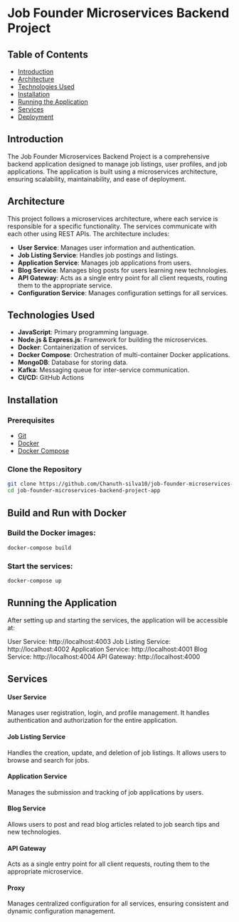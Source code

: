 # Job Founder Microservices Backend Project

## Table of Contents
- [Introduction](#introduction)
- [Architecture](#architecture)
- [Technologies Used](#technologies-used)
- [Installation](#installation)
- [Running the Application](#running-the-application)
- [Services](#services)
- [Deployment](#deployment)

## Introduction
The Job Founder Microservices Backend Project is a comprehensive backend application designed to manage job listings, user profiles, and job applications. The application is built using a microservices architecture, ensuring scalability, maintainability, and ease of deployment.

## Architecture
This project follows a microservices architecture, where each service is responsible for a specific functionality. The services communicate with each other using REST APIs. The architecture includes:
- **User Service**: Manages user information and authentication.
- **Job Listing Service**: Handles job postings and listings.
- **Application Service**: Manages job applications from users.
- **Blog Service**: Manages blog posts for users learning new technologies.
- **API Gateway**: Acts as a single entry point for all client requests, routing them to the appropriate service.
- **Configuration Service**: Manages configuration settings for all services.

## Technologies Used
- **JavaScript**: Primary programming language.
- **Node.js & Express.js**: Framework for building the microservices.
- **Docker**: Containerization of services.
- **Docker Compose**: Orchestration of multi-container Docker applications.
- **MongoDB**: Database for storing data.
- **Kafka**: Messaging queue for inter-service communication.
- **CI/CD:** GitHub Actions

## Installation
### Prerequisites
- [Git](https://git-scm.com/)
- [Docker](https://www.docker.com/)
- [Docker Compose](https://docs.docker.com/compose/)

### Clone the Repository
```bash
git clone https://github.com/Chanuth-silva10/job-founder-microservices-backend-project-app.git
cd job-founder-microservices-backend-project-app
```

## Build and Run with Docker
### Build the Docker images:
```bash
docker-compose build
```

### Start the services:
```bash
docker-compose up
```

## Running the Application
After setting up and starting the services, the application will be accessible at:

User Service: http://localhost:4003
Job Listing Service: http://localhost:4002
Application Service: http://localhost:4001
Blog Service: http://localhost:4004
API Gateway: http://localhost:4000


## Services
#### User Service
Manages user registration, login, and profile management. It handles authentication and authorization for the entire application.

#### Job Listing Service
Handles the creation, update, and deletion of job listings. It allows users to browse and search for jobs.

#### Application Service
Manages the submission and tracking of job applications by users.

#### Blog Service
Allows users to post and read blog articles related to job search tips and new technologies.

#### API Gateway
Acts as a single entry point for all client requests, routing them to the appropriate microservice.

#### Proxy
Manages centralized configuration for all services, ensuring consistent and dynamic configuration management.
